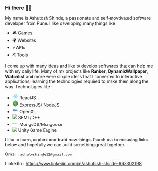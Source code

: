 ### Hi there 👋😀

My name is Ashutosh Shinde, a passionate and self-movtivated software developer from Pune.
I like developing many things like
- 🎮 Games
- 🌍 Websites
- ⚡ APIs
- ⛏ Tools


I come up with many ideas and like to develop softwares that can help me with my daily life. Many of my projects like **Ranker**, **DynamicWallpaper**, **Watchlist** and more were
simple ideas that I converted to interactive applications; learning the technologies required to make them along the way. Technologies like :
  - <code><img height="20" src="https://raw.githubusercontent.com/github/explore/80688e429a7d4ef2fca1e82350fe8e3517d3494d/topics/react/react.png"></code> ReactJS
  - <code><img height="20" src="https://raw.githubusercontent.com/github/explore/80688e429a7d4ef2fca1e82350fe8e3517d3494d/topics/nodejs/nodejs.png"></code> ExpressJS/ NodeJS
  - <code><img height="20" src="https://raw.githubusercontent.com/github/explore/80688e429a7d4ef2fca1e82350fe8e3517d3494d/topics/opengl/opengl.png"></code> OpenGL
  - <code><img height="20" src="https://pbs.twimg.com/profile_images/591521949462888448/7fmAKGRG_400x400.png"></code> SFML/C++
  - <code><img height="20" src="https://raw.githubusercontent.com/github/explore/80688e429a7d4ef2fca1e82350fe8e3517d3494d/topics/mongodb/mongodb.png"></code> MongoDB/Mongoose
  - <code><img height="20" src="https://icon2.cleanpng.com/20181124/iys/kisspng-unity-logo-3d-computer-graphics-vector-graphics-so-5bf9941e4fb424.0823689415430830383265.jpg"></code> Unity Game Engine
  
I like to learn, explore and build new things. Reach out to me using links below and hopefully we can build something great together.

Gmail : ```ashutoshinde22@gmail.com```

LinkedIn : <https://www.linkedin.com/in/ashutosh-shinde-963302198>
  
 
<!--
**CelestialLemon/CelestialLemon** is a ✨ _special_ ✨ repository because its `README.md` (this file) appears on your GitHub profile.

Here are some ideas to get you started:

- 🔭 I’m currently working on ...
- 🌱 I’m currently learning ...
- 👯 I’m looking to collaborate on ...
- 🤔 I’m looking for help with ...
- 💬 Ask me about ...
- 📫 How to reach me: ...
- 😄 Pronouns: ...
- ⚡ Fun fact: ...
-->
